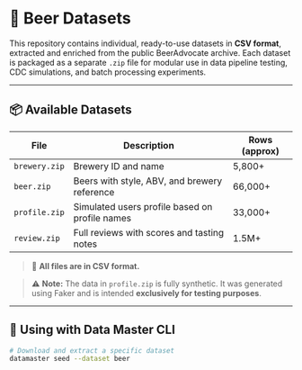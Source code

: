 # 🍺 Beer Datasets

This repository contains individual, ready-to-use datasets in **CSV format**, extracted and enriched from the public BeerAdvocate archive. Each dataset is packaged as a separate `.zip` file for modular use in data pipeline testing, CDC simulations, and batch processing experiments.

---

## 📦 Available Datasets

| File          | Description                                    | Rows (approx)  |
|---------------|------------------------------------------------|----------------|
| `brewery.zip` | Brewery ID and name                            | 5,800+         |
| `beer.zip`    | Beers with style, ABV, and brewery reference   | 66,000+        |
| `profile.zip` | Simulated users profile based on profile names | 33,000+        |
| `review.zip`  | Full reviews with scores and tasting notes     | 1.5M+          |

> 🔹 **All files are in CSV format.**

> ⚠️ **Note:** The data in `profile.zip` is fully synthetic. It was generated using Faker and is intended **exclusively for testing purposes**.

---

## 🚀 Using with Data Master CLI

```bash
# Download and extract a specific dataset
datamaster seed --dataset beer
